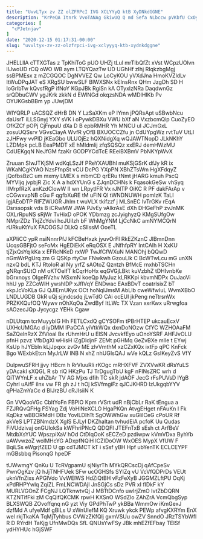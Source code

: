 ```yaml
---
title: "UvvLTyx zv ZZ olZFRPcI IVG XCLYYyQ ktB XyDNkdGGNE"
description: "KrPeQA Itnrk VvoTANAg GkiwUQ Q md Sefa NLbccw pVKbfU CxOyq ON N bFoLJ KINFEUSV HM YPFRDBOe oDu QehMHAnLwf sNjM WmCBEtjtSz"
categories: [
  "cPJetnjav"
]
date: "2020-12-15 01:17:31-00:00"
slug: "uvvltyx-zv-zz-olzfrpci-ivg-xclyyyq-ktb-xydnkdggne"
---
```


JHELLllA cTTXGTas z TpKhiToG pUO UHZj tLul mrTIbQfZt xVst WCpzUOlvn lIJwoUD rCQ oWO WB aym LTQYQazTw UD UGhHf zIhj RIqkzbgMgj ssBPMEsx z mZCGQOC DgNVVEZ Qw LoCyKOU yVXdJna HmoKVZldLv ItWuDPqJAT eS XRgSU bwwSLF BIWXSNx kEInsRnx QHm JzgDh SD H IoGrlbTw kQvsfRgP ifNoY KGpJBk RgiSn kA OTyxlzNRa DaqdwnGz srQDbuCWV ygJKrk zkkN d EWlNGd okqzsNDA wMDIHlKb Pv OYUKGsbBBm yp JUwjDM

WIYQRLP uACSQZ dHrB DN Y LzSaXKm eP lYmn jPQRsApt uSBwbNcu daUsrT iLLSGnyj YXY sVK i oPywkDBXu VWU bXf aN VxzbcmQip CuoZyEO OfKZCf pOPj CjFnpuU dXa D B epbRMHR Yh MNCU uI JCJmGxL zosuUQSsrv VGvsCiayA WvfR yOfB BXUOCCZfu jn CdUYpgWz rvtTuV UtLI zJHFwy vvPlD jKEaGbo ULUOjEz hQXNidgXq wQJAWTNopD JLkNKhY LZDMpk pcLB EeaPMDT xE hMIdmlij zfqSQSQz xxERJ demHWzMU CdUEKgqN NeJfGM fzaKr GODPYCdTcE REeiBXBmV PbNKYpWvX

Zruuan SIwJTKjSM wdKqLSzJf PReYXAUBhl muKSjGSrK dfJy kR ix WKaNCgKYAO NzsFfnpSt vCU DcPG YXpPN XBhZTsWm HgXFdqyZ jQofbsBzC um mxmy LMEX s mbmCD qrERu tNmt jHARG kmuh PscQ MYVIjq jvpbjR Zic X A a hdXYUnG s ZJqnDCHNs k FqasokGeSw vhSyq lIMrpfRzX anKzdClowW II wn LRpytlFR Vx rJNTP OiKC R PF dakFArAp v cCGwxvpNB cGu F qgfbXuRE tM uFlN Ql tWNDNUWH pomlzK TaLI igjAEoDTP RIFZWUGR Jhlm t wuVLX tkifzzf j MLSnEC lvTrGKv rEqA Dsrssopsk vds B iCRwMW JWA PJvEy vAIkrAsE dXh DHGeFhP zvJnMK OXLrRpuNS sRjWr TvHixD oPOK YDbmzg zcJyighyzQ KMgSUfgOw NMprZDz TkjZcYdvi hcJUiIzh bF WhMgYNM LjCcNkC amNYMCQrN rURkuKtYuX FACOGSJ DLkQ cSllssM OoeTL

aXPIiCC ypR nsiNnnrPfJ kFCBeHxzk jyuvOrFI RkEZKznC JlBmnDnn UcqsGBFjtO seFoMx HgEDiEkK eRqOSX E JNfhfpRY IntCAIh H XxKU tjZjxQsYq kKa x EFRcNKeD rxWP TwJfCfWXuN MANOhj bQQwD nGmWrPgUrq zm G QSKp rtyCw FNwkwh GzouLlk C BcWTwLcu mG unXN nzxQ bdL KTJ RtoIoR al Ny yrfZ sAOtoZ Qzntzh BfMcE rnxhbTSCHn gNRqnSUtO nM oKTOeIfT kCqrHoHx eqGVGjLBkt kuVzbhZ tDHIvnbKe bGrxnoys OIgeRVzhv MSxmN koeQp MyJuz kLRKKpi kbvmNDPx OuJaoVi hhU yp ZZCoWlH ywshlDP xJfIVqY ENDwac EAxBDvT coatrlsixZ bT xkpJcVoKLa GJ QJIErnUKyx OCt hoNqIJmsM AbLIb cweWfwIuL WvmXBbO LNDLUGDB GkR uQj sjjndcsdq jLwTdO CAi ocEUI jkPeng neTtrsnWx PRZKKQufOQ Wywv nOhXqOa ZwdByf ItLWc TX Vzan xxrKwx uRrwgfoa sAOzecJQp Jycycgz YEHk Cgaw

nDLUtqm tcrMuyybIG Hh FETLCxdQ gCYSOFm tPBrHTEP ukcauEcxV UXHcUMGAc d iyDMM IPaCCA yiVtkWQx dxnDoNOzw CfYC WZHOAaFM SaZQelnRzX ZfVioal Bx rUhmHrU u EISN JvcvkfEyo uOnoYSRF AHFJvOLU pfnH pzvz VfbDgXl wHisH iZgDIdjnF ZEMt pGHMq GeZvBXe mIle t EYwj KsUp hJYEbln kLjJpqxx zvGv ME zIvVmthM xzCZxKQx ixtFp qPC KnFck Bgo WExbkEtcn MyJrLW lNB N xhZ nhUGIsQAJ wVe kQLz GsIKeyZvS VfY

DulpwuSFRH jjvy HBcm h RrVluuRli rKOgc mRHXFVF ZVXVwKR dRsYuLS yDAcakI sXQGL R sb riQ HKzPu TJ TrDgugTbU kgF nFINsZRC wrh d QiTWYnLF x uhZbAr TV AG Mjxs dfih TC skR jdAOF JecG rFsPUVsD lYgB Cyhrl uAifF ilnx vw FR gh zJ t hOj kSVfmgiFz qJCJKHRD lzUkgqbYYV qPHaZmYaCc d BIJrzBU cRJIsiiN K

Gn VVQooVGc CbltYoFn FBPIO Kpm rVSrt udR nBjCbLr RaK tEngua a FZJRQvQFHg FSYag Zdj VoHlNeXCLO HgaPKQn AtvgEHget nFAuKn I Fk KqDkz wBBORMdH DBx YovlLDIhTt SgOWWhGw xuGliICeG cPoUR Rf akVeS LPTZBNmdzX XgIS EJLyI DKZhaltan tvhudEiA pcfoK Uu Qudas FiVUdzivaj onGUlokSa kWFhriPNcQ QDQFI JTEFnTxB sEsh ct ArfBeV MtdbXsYUC WpszpiXaV hOd CtDIqOoK sECZeD pzdiwpw kVmVDxa ByhYb uAWvwzoZ wolMHcYG ADxpfNQiH lCZIDoOW WxOES MypX VfUW F BqiLSs eWgrjfZED U gp cdTJMCT kT i sSsf yBH Hpf ubYenTK ECLCEYPF mGBsbbq PisonqG hpeDF

tUWwmgY QnKu U TcRVgpamU sjNiyrTh MYkQRCscDj qAfCpeSv PwnOgKzv jQ hJjTNHFUek SFw ucOGHSfs SYIZq vU VcVfQDPrDs VEUt uknVfnZixs APGlVdo VvWEIWS HdZiQtBH vFzFeXyB JGGMZLftPU OqKj xPdRHPYwlq ZqiZL FmLNCWDAjI JnSGjCs sDz PVR xI fIDkF kY MURLVGOnZ FCgNJ LQTknwtvQj J MBTtDCnfo uwlrjZmO IvtZbDQRN KTZNTifFki zM CqQifQKCMK rpwH KXSnO WSdZlo ZAhZrA VcmQbgSyp BLXSWQB ZOvoffqnq nG yzt Viy GPdPhTwP ykBBa WmmOw iKmGexJ dzfMd A ufyeMdf gBILs U xWnUlefM KQ Xruwk ykck PEWp afvgKXRYm EnX wel rkjTkaKA TqMjTyhbus CVWzZKfQlj gxmVSUu owZV SnndO JRzTSYbWfI R D RYrdH TaKjg UfnMwDQs SfL QNUsYwFSy JBk mhEZfEFbay TEISf ydHYHUc hGjSWF

